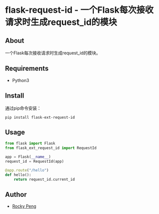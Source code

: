 # flask-request-id - 一个Flask每次接收请求时生成request_id的模块

## About
一个Flask每次接收请求时生成request_id的模块。  

## Requirements
- Python3

## Install
通过pip命令安装：
```shell
pip install flask-ext-request-id
```

## Usage
```python
from flask import Flask
from flask_ext_request_id import RequestId

app = Flask(__name__)
request_id = RequestId(app)

@app.route("/hello")
def hello():
    return request_id.current_id
```

## Author
- <a href="mailto:pmq2008@gmail.com">Rocky Peng</a>
